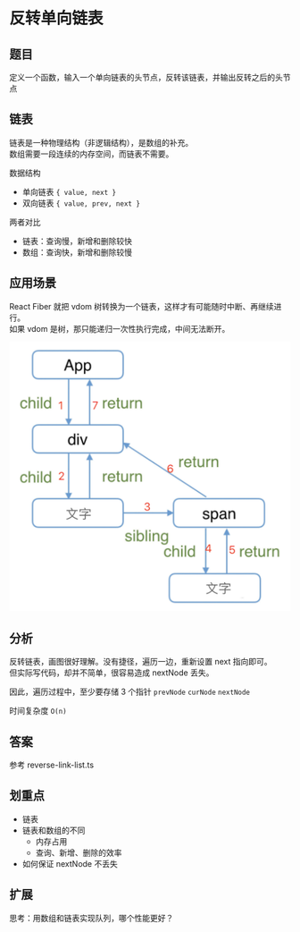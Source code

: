 # 反转单向链表

## 题目

定义一个函数，输入一个单向链表的头节点，反转该链表，并输出反转之后的头节点

## 链表

链表是一种物理结构（非逻辑结构），是数组的补充。<br>
数组需要一段连续的内存空间，而链表不需要。

数据结构
- 单向链表 `{ value, next }`
- 双向链表 `{ value, prev, next }`

两者对比
- 链表：查询慢，新增和删除较快
- 数组：查询快，新增和删除较慢

## 应用场景

React Fiber 就把 vdom 树转换为一个链表，这样才有可能随时中断、再继续进行。<br>
如果 vdom 是树，那只能递归一次性执行完成，中间无法断开。

![](./img/reactfiberlian.png)

## 分析

反转链表，画图很好理解。没有捷径，遍历一边，重新设置 next 指向即可。<br>
但实际写代码，却并不简单，很容易造成 nextNode 丢失。

因此，遍历过程中，至少要存储 3 个指针 `prevNode` `curNode` `nextNode`

时间复杂度 `O(n)`

## 答案

参考 reverse-link-list.ts

## 划重点

- 链表
- 链表和数组的不同
    - 内存占用
    - 查询、新增、删除的效率
- 如何保证 nextNode 不丢失

## 扩展

思考：用数组和链表实现队列，哪个性能更好？
